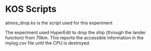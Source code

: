 # KOS Scripts

atmos_drop.ks is the script used for this experiment

The experiment used HyperEdit to drop the ship (through the lander function) from 70km. This reports the accessible information in the mylog.csv file until the CPU is destroyed.
